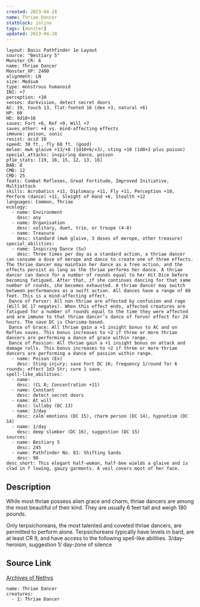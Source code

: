 ```yaml
---
created: 2023-04-28
name: Thriae Dancer
statblock: inline
tags: [monster]
updated: 2023-04-28
---
```

```statblock
layout: Basic Pathfinder 1e Layout
source: "Bestiary 5"
Monster_CR: 6
name: Thriae Dancer
Monster_XP: 2400
alignment: LN
size: Medium
type: monstrous humanoid
INI: +7
perception: +10
senses: darkvision, detect secret doors
AC: 19, touch 13, flat-footed 16 (dex +3, natural +6)
HP: 60
HD: 8d10+16
saves: Fort +6, Ref +9, Will +7
saves_other: +4 vs. mind-affecting effects
immune: poison, sonic
resist: acid 10
speed: 30 ft., fly 60 ft. (good)
melee: mwk glaive +13/+8 (1d10+6/×3), sting +10 (1d8+2 plus poison)
special_attacks: inspiring dance, poison
pf1e_stats: [19, 16, 15, 12, 13, 16]
BAB: 8
CMB: 12
CMD: 25
feats: Combat Reflexes, Great Fortitude, Improved Initiative, Multiattack
skills: Acrobatics +11, Diplomacy +11, Fly +11, Perception +10, Perform (dance) +11, Sleight of Hand +6, Stealth +12
languages: Common, Thriae
ecology:
  - name: Environment
    desc: any
  - name: Organisation
    desc: solitary, duet, trio, or troupe (4-8)
  - name: Treasure
    desc: standard (mwk glaive, 3 doses of merope, other treasure)
special_abilities:
  - name: Inspiring Dance (Su)
    desc: Three times per day as a standard action, a thriae dancer can consume a dose of merope and dance to create one of three effects. The thriae dancer may maintain her dance as a free action, and the effects persist as long as the thriae performs her dance. A thriae dancer can dance for a number of rounds equal to her Hit Dice before becoming fatigued. After that, if she continues dancing for that same number of rounds, she becomes exhausted. A thriae dancer may switch between performances as a swift action. All dances have a range of 60 feet. This is a mind-affecting effect.
 Dance of Fervor: All non-thriae are affected by confusion and rage (Will DC 17 negates). When this effect ends, affected creatures are fatigued for a number of rounds equal to the time they were affected and are immune to that thriae dancer’s dance of fervor effect for 24 hours. The save DC is Charisma-based.
 Dance of Grace: All thriae gain a +1 insight bonus to AC and on Reflex saves. This bonus increases to +2 if three or more thriae dancers are performing a dance of grace within range.
 Dance of Passion: All thriae gain a +1 insight bonus on attack and damage rolls. This bonus increases to +2 if three or more thriae dancers are performing a dance of passion within range.
  - name: Poison (Ex)
    desc: Sting-injury; save Fort DC 16; frequency 1/round for 6 rounds; effect 1d3 Str; cure 1 save.
spell-like_abilities:
  - name:
    desc: (CL 8; Concentration +11)
  - name: Constant
    desc: detect secret doors
  - name: At will
    desc: lullaby (DC 13)
  - name: 3/day
    desc: calm emotions (DC 15), charm person (DC 14), hypnotism (DC 14)
  - name: 1/day
    desc: deep slumber (DC 16), suggestion (DC 15)
sources:
  - name: Bestiary 5
    desc: 245
  - name: Pathfinder No. 81: Shifting Sands
    desc: 90
desc_short: This elegant half-woman, half-bee wields a glaive and is clad in f lowing, gauzy garments. A veil covers most of her face.
```
## Description
While most thriae possess alien grace and charm, thriae dancers are among the most beautiful of their kind. They are usually 6 feet tall and weigh 180 pounds.

 Only terpsichoreans, the most talented and coveted thriae dancers, are permitted to perform alone. Terpsichoreans typically have levels in bard, are at least CR 9, and have access to the following spell-like abilities.
 3/day-heroism, suggestion
 1/ day-zone of silence
## Source Link
[Archives of Nethys](https://aonprd.com/MonsterDisplay.aspx?ItemName=Thriae%20Dancer)
```encounter-table
name: Thriae Dancer
creatures:
  - 1: Thriae Dancer
```

